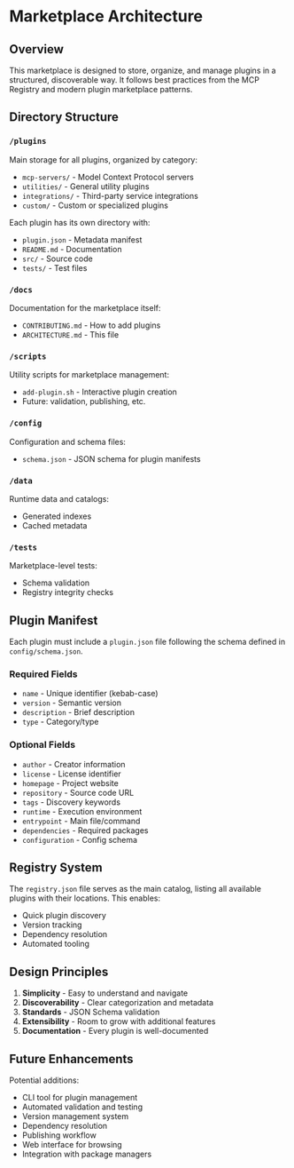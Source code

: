# Marketplace Architecture

## Overview

This marketplace is designed to store, organize, and manage plugins in a structured, discoverable way. It follows best practices from the MCP Registry and modern plugin marketplace patterns.

## Directory Structure

### `/plugins`
Main storage for all plugins, organized by category:
- `mcp-servers/` - Model Context Protocol servers
- `utilities/` - General utility plugins
- `integrations/` - Third-party service integrations
- `custom/` - Custom or specialized plugins

Each plugin has its own directory with:
- `plugin.json` - Metadata manifest
- `README.md` - Documentation
- `src/` - Source code
- `tests/` - Test files

### `/docs`
Documentation for the marketplace itself:
- `CONTRIBUTING.md` - How to add plugins
- `ARCHITECTURE.md` - This file

### `/scripts`
Utility scripts for marketplace management:
- `add-plugin.sh` - Interactive plugin creation
- Future: validation, publishing, etc.

### `/config`
Configuration and schema files:
- `schema.json` - JSON schema for plugin manifests

### `/data`
Runtime data and catalogs:
- Generated indexes
- Cached metadata

### `/tests`
Marketplace-level tests:
- Schema validation
- Registry integrity checks

## Plugin Manifest

Each plugin must include a `plugin.json` file following the schema defined in `config/schema.json`.

### Required Fields
- `name` - Unique identifier (kebab-case)
- `version` - Semantic version
- `description` - Brief description
- `type` - Category/type

### Optional Fields
- `author` - Creator information
- `license` - License identifier
- `homepage` - Project website
- `repository` - Source code URL
- `tags` - Discovery keywords
- `runtime` - Execution environment
- `entrypoint` - Main file/command
- `dependencies` - Required packages
- `configuration` - Config schema

## Registry System

The `registry.json` file serves as the main catalog, listing all available plugins with their locations. This enables:
- Quick plugin discovery
- Version tracking
- Dependency resolution
- Automated tooling

## Design Principles

1. **Simplicity** - Easy to understand and navigate
2. **Discoverability** - Clear categorization and metadata
3. **Standards** - JSON Schema validation
4. **Extensibility** - Room to grow with additional features
5. **Documentation** - Every plugin is well-documented

## Future Enhancements

Potential additions:
- CLI tool for plugin management
- Automated validation and testing
- Version management system
- Dependency resolution
- Publishing workflow
- Web interface for browsing
- Integration with package managers
